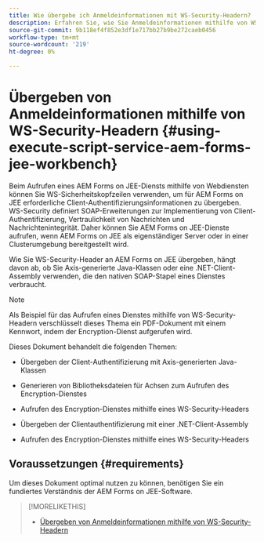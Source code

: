 ```yaml
---
title: Wie übergebe ich Anmeldeinformationen mit WS-Security-Headern?
description: Erfahren Sie, wie Sie Anmeldeinformationen mithilfe von WS-Sicherheitskopfzeilen übergeben.
source-git-commit: 9b118ef4f852e3df1e717bb27b9be272caeb0456
workflow-type: tm+mt
source-wordcount: '219'
ht-degree: 0%

---
```


# Übergeben von Anmeldeinformationen mithilfe von WS-Security-Headern {#using-execute-script-service-aem-forms-jee-workbench}

Beim Aufrufen eines AEM Forms on JEE-Diensts mithilfe von Webdiensten können Sie WS-Sicherheitskopfzeilen verwenden, um für AEM Forms on JEE erforderliche Client-Authentifizierungsinformationen zu übergeben. WS-Security definiert SOAP-Erweiterungen zur Implementierung von Client-Authentifizierung, Vertraulichkeit von Nachrichten und Nachrichtenintegrität. Daher können Sie AEM Forms on JEE-Dienste aufrufen, wenn AEM Forms on JEE als eigenständiger Server oder in einer Clusterumgebung bereitgestellt wird.

Wie Sie WS-Security-Header an AEM Forms on JEE übergeben, hängt davon ab, ob Sie Axis-generierte Java-Klassen oder eine .NET-Client-Assembly verwenden, die den nativen SOAP-Stapel eines Dienstes verbraucht.

>[!NOTE]
>
>Als Beispiel für das Aufrufen eines Dienstes mithilfe von WS-Security-Headern verschlüsselt dieses Thema ein PDF-Dokument mit einem Kennwort, indem der Encryption-Dienst aufgerufen wird.

Dieses Dokument behandelt die folgenden Themen:

* Übergeben der Client-Authentifizierung mit Axis-generierten Java-Klassen

* Generieren von Bibliotheksdateien für Achsen zum Aufrufen des Encryption-Dienstes

* Aufrufen des Encryption-Dienstes mithilfe eines WS-Security-Headers

* Übergeben der Clientauthentifizierung mit einer .NET-Client-Assembly

* Aufrufen des Encryption-Dienstes mithilfe eines WS-Security-Headers


## Voraussetzungen {#requirements}

Um dieses Dokument optimal nutzen zu können, benötigen Sie ein fundiertes Verständnis der AEM Forms on JEE-Software.

>[!MORELIKETHIS]
>
>* [Übergeben von Anmeldeinformationen mithilfe von WS-Security-Headern](assets/passing-credentials-using-ws-security-headers.pdf)



